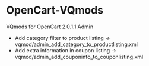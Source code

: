 # OpenCart-VQmods
VQmods for OpenCart 2.0.1.1 Admin 
- Add category filter to product listing -> vqmod/admin_add_category_to_productlisting.xml
- Add extra information in coupon listing -> vqmod/admin_add_couponinfo_to_couponlisting.xml

